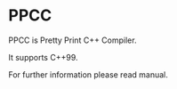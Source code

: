 # PPCC

  PPCC is Pretty Print C++ Compiler.
  
  It supports C++99.
  
  For further information please read manual.
